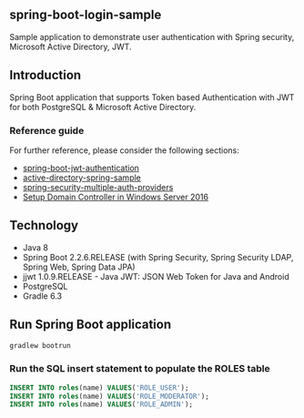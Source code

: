 ## spring-boot-login-sample

Sample application to demonstrate user authentication with Spring security, 
Microsoft Active Directory, JWT.

## Introduction

Spring Boot application that supports Token based Authentication with JWT for both PostgreSQL & Microsoft Active Directory. 

### Reference guide
For further reference, please consider the following sections:
* [spring-boot-jwt-authentication](https://bezkoder.com/spring-boot-jwt-authentication/)
* [active-directory-spring-sample](https://medium.com/@viraj.rajaguru/how-to-use-spring-security-to-authenticate-with-microsoft-active-directory-1caff11c57f2)
* [spring-security-multiple-auth-providers](https://www.baeldung.com/spring-security-multiple-auth-providers)
* [Setup Domain Controller in Windows Server 2016](https://www.youtube.com/watch?v=0LVn0h22tE8)

## Technology
* Java 8
* Spring Boot 2.2.6.RELEASE (with Spring Security, Spring Security LDAP,
  Spring Web, Spring Data JPA)
* jjwt 1.0.9.RELEASE - Java JWT: JSON Web Token for Java and Android
* PostgreSQL
* Gradle 6.3

## Run Spring Boot application
```bash
gradlew bootrun
```

### Run the SQL insert statement to populate the ROLES table
```sql
INSERT INTO roles(name) VALUES('ROLE_USER');
INSERT INTO roles(name) VALUES('ROLE_MODERATOR');
INSERT INTO roles(name) VALUES('ROLE_ADMIN');
```